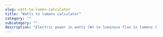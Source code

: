 ```yaml
---
slug: watt-to-lumen-calculator
title: "Watts to lumens calculator"
category: ""
subcategory: ""
description: "Electric power in watts (W) to luminous flux in lumens (lm) calculator and how to calculate."
---
```


